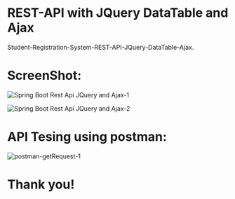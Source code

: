 # REST-API with JQuery DataTable and Ajax
Student-Registration-System-REST-API-JQuery-DataTable-Ajax.
# ScreenShot:
![Spring Boot Rest Api JQuery and Ajax-1](https://user-images.githubusercontent.com/91146041/212526244-8f74b90c-99f2-4c60-a4d3-3a04f262b9a4.png)

![Spring Boot Rest Api JQuery and Ajax-2](https://user-images.githubusercontent.com/91146041/212526248-3e87c7d9-30f6-4020-b3d9-346883e0ad3c.png)

# API Tesing using postman:
![postman-getRequest-1](https://user-images.githubusercontent.com/91146041/212526250-80723902-76c2-4f2f-bc6a-6cac52208c1e.JPG)

# Thank you! 
